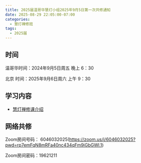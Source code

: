 ```yaml
---
title: 2025届温哥华慧灯小组2025年9月5日第一次共修通知
date: 2025-08-29 22:05:00-07:00
categories:
  - 慧灯禅修班
tags:
  - 2025届
---
```

## 时间

温哥华时间：2024年9月5日周五 晚上 6：30

北京  时间：2025年9月6日周六 上午 9：30


## 学习内容


* [慧灯禅修课介绍](http://huidengchanxiu.net/wsb/book1/b1-0)


## 网络共修
Zoom房间号码： 6046032025(https://zoom.us/j/6046032025?pwd=rp7emFqN8mRFa40nc434qFm9iGbGWl.1)

Zoom房间密码：19621211

